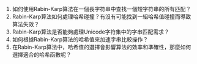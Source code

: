 

1. 如何使用Rabin-Karp算法在一個長字符串中查找一個短字符串的所有匹配？
2. Rabin-Karp算法如何處理哈希碰撞？有沒有可能找到一組哈希值碰撞而導致算法失效？
3. Rabin-Karp算法是否能夠處理Unicode字符集中的字串匹配需求？
4. 如何根據Rabin-Karp算法的哈希值來加速字串比較操作？
5. 在Rabin-Karp算法中，哈希值的選擇會影響算法的效率和準確性，那麼如何選擇適合的哈希函數呢？